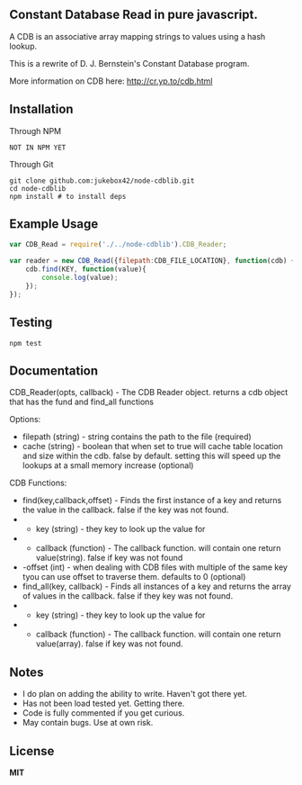 ## Constant Database Read in pure javascript. 

A CDB is an associative array mapping strings to values using a hash lookup.

This is a rewrite of D. J. Bernstein's Constant Database program.

More information on CDB here: http://cr.yp.to/cdb.html

## Installation

Through NPM

	NOT IN NPM YET

Through Git

	git clone github.com:jukebox42/node-cdblib.git
	cd node-cdblib
	npm install # to install deps

## Example Usage
```javascript
var CDB_Read = require('./../node-cdblib').CDB_Reader;

var reader = new CDB_Read({filepath:CDB_FILE_LOCATION}, function(cdb) {
	cdb.find(KEY, function(value){
		console.log(value);
	});
});
```
## Testing

	npm test

## Documentation
CDB_Reader(opts, callback) - The CDB Reader object. returns a cdb object that has the fund and find_all functions

Options:
- filepath (string) - string contains the path to the file (required)
- cache (string) - boolean that when set to true will cache table location and size within the cdb. false by default. setting this will speed up the lookups at a small memory increase (optional)

CDB Functions:
- find(key,callback,offset) - Finds the first instance of a key and returns the value in the callback. false if the key was not found.
- - key (string) - they key to look up the value for
- - callback (function) - The callback function. will contain one return value(string). false if key was not found
- -offset (int) - when dealing with CDB files with multiple of the same key tyou can use offset to traverse them. defaults to 0 (optional)
- find_all(key, callback) - Finds all instances of a key and returns the array of values in the callback. false if they key was not found.
- - key (string) - they key to look up the value for
- - callback (function) - The callback function. will contain one return value(array). false if key was not found.

## Notes
- I do plan on adding the ability to write. Haven't got there yet.
- Has not been load tested yet. Getting there.
- Code is fully commented if you get curious.
- May contain bugs. Use at own risk.

## License

**MIT**
